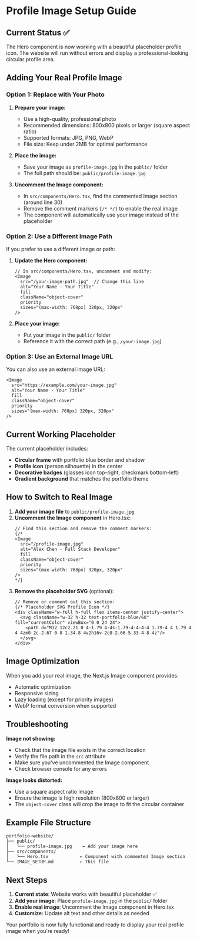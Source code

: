 # Profile Image Setup Guide

## Current Status ✅

The Hero component is now working with a beautiful placeholder profile icon. The website will run without errors and display a professional-looking circular profile area.

## Adding Your Real Profile Image

### Option 1: Replace with Your Photo

1. **Prepare your image:**
   - Use a high-quality, professional photo
   - Recommended dimensions: 800x800 pixels or larger (square aspect ratio)
   - Supported formats: JPG, PNG, WebP
   - File size: Keep under 2MB for optimal performance

2. **Place the image:**
   - Save your image as `profile-image.jpg` in the `public/` folder
   - The full path should be: `public/profile-image.jpg`

3. **Uncomment the Image component:**
   - In `src/components/Hero.tsx`, find the commented Image section (around line 30)
   - Remove the comment markers `{/* */}` to enable the real image
   - The component will automatically use your image instead of the placeholder

### Option 2: Use a Different Image Path

If you prefer to use a different image or path:

1. **Update the Hero component:**
   ```tsx
   // In src/components/Hero.tsx, uncomment and modify:
   <Image
     src="/your-image-path.jpg"  // Change this line
     alt="Your Name - Your Title"
     fill
     className="object-cover"
     priority
     sizes="(max-width: 768px) 320px, 320px"
   />
   ```

2. **Place your image:**
   - Put your image in the `public/` folder
   - Reference it with the correct path (e.g., `/your-image.jpg`)

### Option 3: Use an External Image URL

You can also use an external image URL:

```tsx
<Image
  src="https://example.com/your-image.jpg"
  alt="Your Name - Your Title"
  fill
  className="object-cover"
  priority
  sizes="(max-width: 768px) 320px, 320px"
/>
```

## Current Working Placeholder

The current placeholder includes:
- **Circular frame** with portfolio blue border and shadow
- **Profile icon** (person silhouette) in the center
- **Decorative badges** (glasses icon top-right, checkmark bottom-left)
- **Gradient background** that matches the portfolio theme

## How to Switch to Real Image

1. **Add your image file** to `public/profile-image.jpg`
2. **Uncomment the Image component** in Hero.tsx:
   ```tsx
   // Find this section and remove the comment markers:
   {/* 
   <Image
     src="/profile-image.jpg"
     alt="Alex Chen - Full Stack Developer"
     fill
     className="object-cover"
     priority
     sizes="(max-width: 768px) 320px, 320px"
   />
   */}
   ```
3. **Remove the placeholder SVG** (optional):
   ```tsx
   // Remove or comment out this section:
   {/* Placeholder SVG Profile Icon */}
   <div className="w-full h-full flex items-center justify-center">
     <svg className="w-32 h-32 text-portfolio-blue/60" fill="currentColor" viewBox="0 0 24 24">
       <path d="M12 12c2.21 0 4-1.79 4-4s-1.79-4-4-4-4 1.79-4 4 1.79 4 4 4zm0 2c-2.67 0-8 1.34-8 4v2h16v-2c0-2.66-5.33-4-8-4z"/>
     </svg>
   </div>
   ```

## Image Optimization

When you add your real image, the Next.js Image component provides:
- Automatic optimization
- Responsive sizing
- Lazy loading (except for priority images)
- WebP format conversion when supported

## Troubleshooting

**Image not showing:**
- Check that the image file exists in the correct location
- Verify the file path in the `src` attribute
- Make sure you've uncommented the Image component
- Check browser console for any errors

**Image looks distorted:**
- Use a square aspect ratio image
- Ensure the image is high resolution (800x800 or larger)
- The `object-cover` class will crop the image to fit the circular container

## Example File Structure

```
portfolio-website/
├── public/
│   └── profile-image.jpg    ← Add your image here
├── src/components/
│   └── Hero.tsx            ← Component with commented Image section
└── IMAGE_SETUP.md          ← This file
```

## Next Steps

1. **Current state**: Website works with beautiful placeholder ✅
2. **Add your image**: Place `profile-image.jpg` in the `public/` folder
3. **Enable real image**: Uncomment the Image component in Hero.tsx
4. **Customize**: Update alt text and other details as needed

Your portfolio is now fully functional and ready to display your real profile image when you're ready!
